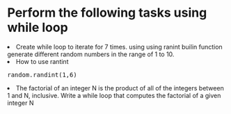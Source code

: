Perform the following tasks using while loop
=================================================
<li> Create while loop to iterate for 7 times. using using ranint builin function generate different random numbers in the range of 1 to 10. </li>
<li> How to use rantint</li>
<pre>
random.randint(1,6)
</pre>
<li> The factorial of an integer N is the product of all of the integers between 1 and N, inclusive. Write a while loop that computes the factorial of a given integer N </li>




